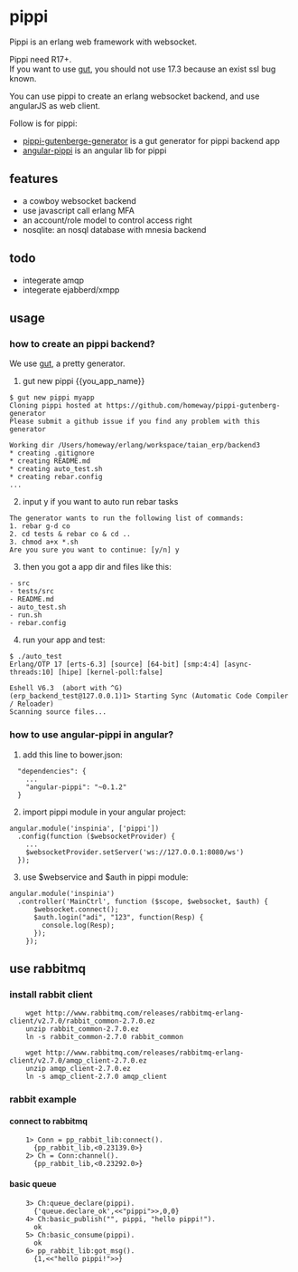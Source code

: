 pippi
=====

Pippi is an erlang web framework with websocket. 

Pippi need R17+. 
<br>If you want to use [gut](https://github.com/unbalancedparentheses/gut), you should not use 17.3 because an exist ssl bug known.

You can use pippi to create an erlang websocket backend, and use angularJS as web client.

Follow is for pippi:
- [pippi-gutenberge-generator](https://github.com/homeway/pippi-gutenberg-generator) is a gut generator for pippi backend app
- [angular-pippi](https://github.com/homeway/angular-pippi) is an angular lib for pippi

## features
- a cowboy websocket backend
- use javascript call erlang MFA
- an account/role model to control access right
- nosqlite: an nosql database with mnesia backend

## todo
- integerate amqp
- integerate ejabberd/xmpp

## usage
### how to create an pippi backend?
We use [gut](https://github.com/unbalancedparentheses/gut), a pretty generator.

1) gut new pippi {{you_app_name}}
```
$ gut new pippi myapp
Cloning pippi hosted at https://github.com/homeway/pippi-gutenberg-generator
Please submit a github issue if you find any problem with this generator

Working dir /Users/homeway/erlang/workspace/taian_erp/backend3
* creating .gitignore
* creating README.md
* creating auto_test.sh
* creating rebar.config
...
```
2) input y if you want to auto run rebar tasks
```
The generator wants to run the following list of commands:
1. rebar g-d co
2. cd tests & rebar co & cd ..
3. chmod a+x *.sh
Are you sure you want to continue: [y/n] y

```
3) then you got a app dir and files like this:
```
- src
- tests/src
- README.md
- auto_test.sh
- run.sh
- rebar.config
```

4) run your app and test:
```
$ ./auto_test
Erlang/OTP 17 [erts-6.3] [source] [64-bit] [smp:4:4] [async-threads:10] [hipe] [kernel-poll:false]

Eshell V6.3  (abort with ^G)
(erp_backend_test@127.0.0.1)1> Starting Sync (Automatic Code Compiler / Reloader)
Scanning source files...

```

### how to use angular-pippi in angular?
1) add this line to bower.json:
```
  "dependencies": {
    ...
    "angular-pippi": "~0.1.2"
  }
```

2) import pippi module in your angular project:
```
angular.module('inspinia', ['pippi'])
  .config(function ($websocketProvider) {
    ...
    $websocketProvider.setServer('ws://127.0.0.1:8080/ws')
  });
```

3) use $webservice and $auth in pippi module:
```
angular.module('inspinia')
  .controller('MainCtrl', function ($scope, $websocket, $auth) {
      $websocket.connect();
      $auth.login("adi", "123", function(Resp) {
        console.log(Resp);
      });
    });
```

## use rabbitmq
### install rabbit client
```
    wget http://www.rabbitmq.com/releases/rabbitmq-erlang-client/v2.7.0/rabbit_common-2.7.0.ez
    unzip rabbit_common-2.7.0.ez
    ln -s rabbit_common-2.7.0 rabbit_common

    wget http://www.rabbitmq.com/releases/rabbitmq-erlang-client/v2.7.0/amqp_client-2.7.0.ez
    unzip amqp_client-2.7.0.ez
    ln -s amqp_client-2.7.0 amqp_client
```
### rabbit example
#### connect to rabbitmq
```
    1> Conn = pp_rabbit_lib:connect().
      {pp_rabbit_lib,<0.23139.0>}
    2> Ch = Conn:channel().
      {pp_rabbit_lib,<0.23292.0>}
```
#### basic queue
```
    3> Ch:queue_declare(pippi).
      {'queue.declare_ok',<<"pippi">>,0,0}
    4> Ch:basic_publish("", pippi, "hello pippi!").
      ok
    5> Ch:basic_consume(pippi).
      ok
    6> pp_rabbit_lib:got_msg().
      {1,<<"hello pippi!">>}
```
